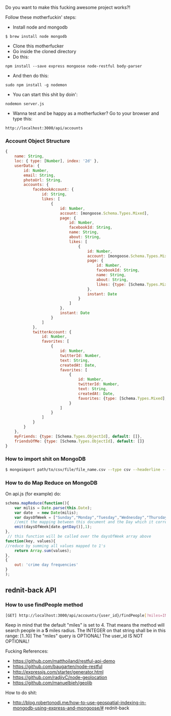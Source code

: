 Do you want to make this fucking awesome project works?!

Follow these motherfuckin' steps:

* Install node and mongodb
```shell
$ brew install node mongodb
```
* Clone this motherfucker
* Go inside the cloned directory
* Do this:
``` shell
npm install --save express mongoose node-restful body-parser
```
* And then do this:
``` shell
sudo npm install -g nodemon
```
* You can start this shit by doin':
``` shell
nodemon server.js
```


* Wanna test and be happy as a motherfucker? Go to your browser and type this:
```shell
http://localhost:3000/api/accounts
```


### Account Object Structure
```javascript
{
    name: String,
    loc: { type: [Number], index: '2d' },
    userData: {
        id: Number,
        email: String,
        photoUrl: String,
        accounts: {
            facebookAccount: {
                id: String,
                likes: [
                    {
                        id: Number,
                        account: [mongoose.Schema.Types.Mixed],
                        page: {
                            id: Number,
                            facebookId: String,
                            name: String,
                            about: String,
                            likes: [
                                {
                                    id: Number,
                                    account: [mongoose.Schema.Types.Mixed],
                                    page: {
                                        id: Number,
                                        facebookId: String,
                                        name: String,
                                        about: String,
                                        likes: {type: [Schema.Types.Mixed], default: []}
                                    },
                                    instant: Date
                                }
                            ]
                        },
                        instant: Date
                    }
                ]
            },
            twitterAccount: {
                id: Number,
                favorites: [
                    {
                        id: Number,
                        twitterId: Number,
                        text: String,
                        createdAt: Date,
                        favorites: [
                            {
                                id: Number,
                                twitterId: Number,
                                text: String,
                                createdAt: Date,
                                favorites: {type: [Schema.Types.Mixed], default: []}
                            }
                        ]
                    }
                ]
            }
        }
    },
    myFriends: {type: [Schema.Types.ObjectId], default: []},
    friendsOfMe: {type: [Schema.Types.ObjectId], default: []}
}
```

### How to import shit on MongoDB

```sh
$ mongoimport path/to/csv/file/file_name.csv --type csv --headerline --collection crimes
```

### How to do Map Reduce on MongoDB
On api.js (for example) do:
```javascript
schema.mapReduce(function(){
    var milis = Date.parse(this.Date);
    var date  = new Date(milis);
    var daysOfWeek = ["Sunday","Monday","Tuesday","Wednesday","Thursday","Friday","Saturday"];
    //emit the mapping between this document and the Day which it corresponds to.
    emit(daysOfWeek[date.getDay()],1);
},
 // this function will be called over the daysOfWeek array above
function(key, values){
//reduce by summing all values mapped to 1's
    return Array.sum(values);
},
{
    out: 'crime day frequencies'
}
);
```

## rednit-back API

### How to use findPeople method
```bash
[GET] http://localhost:3000/api/accounts/{user_id}/findPeople[?miles=INTEGER]
```
Keep in mind that the default "miles" is set to 4. That means the method will search people in a **5** miles radius.
The INTEGER on that string shall be in this range: [1..10]
The "miles" query is OPTIONAL!
The user_id IS NOT OPTIONAL!

Fucking References:

* https://github.com/matthoiland/restful-api-demo
* https://github.com/baugarten/node-restful
* http://expressjs.com/starter/generator.html
* https://github.com/radjivC/node-geolocation
* https://github.com/manuelbieh/geolib

How to do shit:
* http://blog.robertonodi.me/how-to-use-geospatial-indexing-in-mongodb-using-express-and-mongoose/# rednit-back
